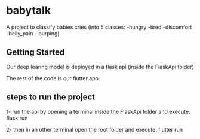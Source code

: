 # babytalk

A project to classify babies cries (into 5 classes: -hungry -tired -discomfort -belly_pain - burping)

## Getting Started

Our deep learing model is deployed in a flask api (inside the FlaskApi folder)

The rest of the code is our flutter app.

## steps to run the project

1- run the api by opening a terminal inside the FlaskApi folder and execute: flask run

2- then in an other terminal open the root folder and execute: flutter run

